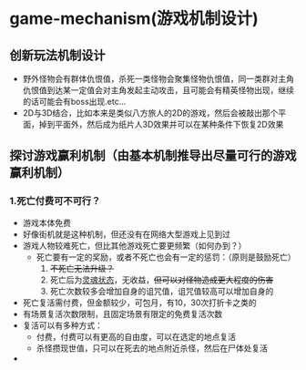 # game-mechanism(游戏机制设计)
## 创新玩法机制设计
* 野外怪物会有群体仇恨值，杀死一类怪物会聚集怪物仇恨值，同一类群对主角仇恨值到达某一定值会对主角发起主动攻击，且可能会有精英怪物出现，继续的话可能会有boss出现.etc...
* 2D与3D结合，比如本来是类似八方旅人的2D的游戏，然后会被敲出那个平面，掉到平面外，然后成为纸片人3D效果并可以在某种条件下恢复2D效果


## 探讨游戏赢利机制（由基本机制推导出尽量可行的游戏赢利机制）

### 1.死亡付费可不可行？
* 游戏本体免费
* 好像街机就是这种机制，但还没有在网络大型游戏上见到过
* 游戏人物较难死亡，但比其他游戏死亡要更频繁（如何办到？）
    * 死亡要有一定的奖励，或者不死亡也会有一定的惩罚：（原则是鼓励死亡）
        1. ~~不死亡无法升级？~~
        2. 死亡后为<u>灵魂状态</u>，无收益，~~但可以对怪物造成更大程度的伤害~~
        3. 死亡次数较多会增加自身的诅咒值，诅咒值较高可以增加自身的
* 死亡复活需付费，但金额较少，可包月，有10，30次打折卡之类的
* 有场景复活次数限制，且固定场景有限定的免费复活次数
* 复活可以有多种方式：
    * 付费，付费可以有更高的自由度，可以在选定的地点复活
    * 杀怪攒现世值，只可以在死去的地点附近杀怪，然后在尸体处复活
* 
